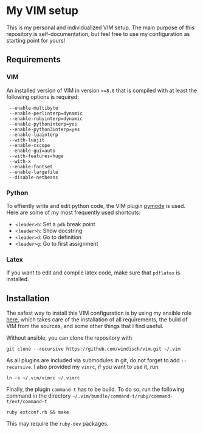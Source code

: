# My VIM setup

This is my personal and individualized VIM setup. The main purpose of
this repository is self-documentation, but feel free to use my
configuration as starting point for yours!

## Requirements

### VIM
An installed version of VIM in version `>=8.0` that is compiled with at
least the following options is required:

```
 --enable-multibyte 
 --enable-perlinterp=dynamic
 --enable-rubyinterp=dynamic
 --enable-pythoninterp=yes
 --enable-python3interp=yes
 --enable-luainterp
 --with-luajit
 --enable-cscope
 --enable-gui=auto
 --with-features=huge
 --with-x
 --enable-fontset
 --enable-largefile
 --disable-netbeans
```

### Python

To effiently write and edit python code, the VIM plugin
[pymode](https://github.com/python-mode/) is used. Here are some of my
most frequently used shortcuts:

* `<leader>b`: Set a `pdb` break point
* `<leader>h`: Show docstring
* `<leader>d`: Go to definition
* `<leader>g`: Go to first assignment

### Latex
If you want to edit and compile latex code, make sure that `pdflatex`
is installed.

## Installation
The safest way to install this VIM configuration is by using
my ansible role [here](https://github.com/windisch/ansible-role-vim),
which takes care of the installation of all requirements, 
the build of VIM from the sources, and some other things that I find
useful.

Without ansible, you can clone the repository with

```
git clone --recursive https://github.com/windisch/vim.git ~/.vim
```
As all plugins are included via submodules in git, do not forget to
add `--recursive`. I also provided my `vimrc`, if you want to use
it, run 

```
ln -s ~/.vim/vimrc ~/.vimrc
```

Finally, the plugin `command-t` has to be build. To do so, run the
following command in the directory
`~/.vim/bundle/command-t/ruby/command-t/ext/command-t`

```
ruby extconf.rb && make
```

This may require the `ruby-dev` packages.
